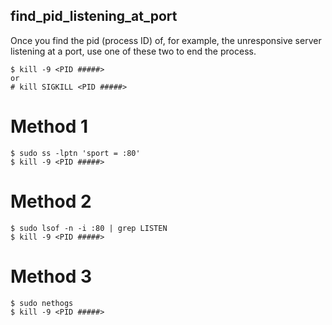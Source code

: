 ## find_pid_listening_at_port

Once you find the pid (process ID) of, for example, the unresponsive server listening at a port, 
use one of these two to end the process.
```
$ kill -9 <PID #####>
or
# kill SIGKILL <PID #####>
```


# Method 1
```
$ sudo ss -lptn 'sport = :80'
$ kill -9 <PID #####>
```

# Method 2
```
$ sudo lsof -n -i :80 | grep LISTEN
$ kill -9 <PID #####>
```

# Method 3
```
$ sudo nethogs
$ kill -9 <PID #####>
```
